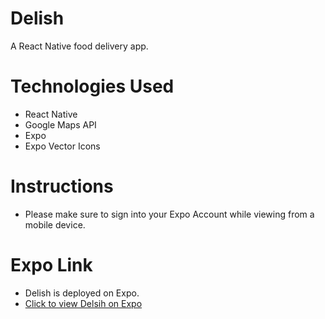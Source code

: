 # Delish

A React Native food delivery app.

# Technologies Used

- React Native
- Google Maps API
- Expo 
- Expo Vector Icons

# Instructions

- Please make sure to sign into your Expo Account while viewing from a mobile device.

# Expo Link

- Delish is deployed on Expo.
- [Click to view Delsih on Expo](https://expo.io/@candytuft/projects/delish)
